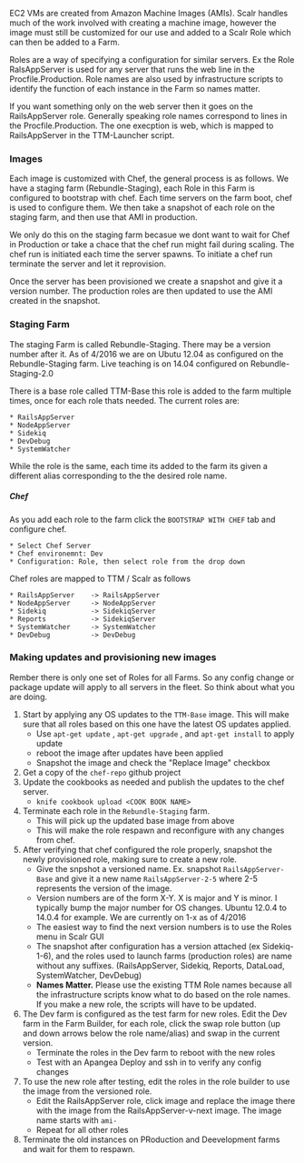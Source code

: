 EC2 VMs are created from Amazon Machine Images (AMIs). Scalr handles much of the work involved with creating a machine image,
however the image must still be customized for our use and added to a Scalr Role which can then be added to a Farm.

Roles are a way of specifying a configuration for similar servers. Ex the Role RalsAppServer is used for any server that runs
the web line in the Procfile.Production. Role names are also used by infrastructure scripts to identify the function of each instance in the Farm so names matter.

If you want something only on the web server then it goes on the RailsAppServer role. Generally speaking role names correspond
to lines in the Procfile.Production. The one execption is web, which is mapped to RailsAppServer in the TTM-Launcher script.

### Images

Each image is customized with Chef, the general process is as follows. We have a staging farm (Rebundle-Staging), each Role in
this Farm is configured to bootstrap with chef. Each time servers on the farm boot, chef is used to configure them. We then take a snapshot of each role on the staging farm, and then use that AMI in production.

We only do this on the staging farm becasue we dont want to wait for Chef in Production or take a chace that the chef run might fail
during scaling. The chef run is initiated each time the server spawns. To initiate a chef run terminate the server and let it reprovision.

Once the server has been provisioned we create a snapshot and give it a version number. The production roles are then updated to use
the AMI created in the snapshot.

### Staging Farm

The staging Farm is called Rebundle-Staging. There may be a version number after it. As of 4/2016 we are on Ubutu 12.04 as configured on the Rebundle-Staging farm. Live teaching is on 14.04 configured on Rebundle-Staging-2.0 

There is a base role called TTM-Base this role is added to the farm multiple times, once for each role thats needed. The current roles are:

    * RailsAppServer
    * NodeAppServer
    * Sidekiq
    * DevDebug
    * SystemWatcher

While the role is the same, each time its added to the farm its given a different alias corresponding to the the desired role name.

##### Chef

As you add each role to the farm click the `BOOTSTRAP WITH CHEF` tab and configure chef.

    * Select Chef Server
    * Chef environemnt: Dev
    * Configuration: Role, then select role from the drop down

Chef roles are mapped to TTM / Scalr as follows

    * RailsAppServer    -> RailsAppServer
    * NodeAppServer     -> NodeAppServer
    * Sidekiq           -> SidekiqServer
    * Reports           -> SidekiqServer
    * SystemWatcher     -> SystemWatcher
    * DevDebug          -> DevDebug

### Making updates and provisioning new images

Rember there is only one set of Roles for all Farms. So any config change or package update will apply to all servers in the fleet. So think about what you are doing.

1. Start by applying any OS updates to the `TTM-Base` image. This will make sure that all roles based on this one have the latest OS updates applied.
    * Use `apt-get update` , `apt-get upgrade` , and `apt-get install` to apply update
    * reboot the image after updates have been applied
    * Snapshot the image and check the "Replace Image" checkbox
2. Get a copy of the `chef-repo` github project
3. Update the cookbooks as needed and publish the updates to the chef server.
    * `knife cookbook upload <COOK BOOK NAME>`
4. Terminate each role in the `Rebundle-Staging` farm. 
    * This will pick up the updated base image from above
    * This will make the role respawn and reconfigure with any changes from chef.
5. After verifying that chef configured the role properly, snapshot the newly provisioned role, making sure to create a new role.
     * Give the snpshot a versioned name. Ex. snapshot `RailsAppServer-Base` and give it a new name `RailsAppServer-2-5` where 2-5 represents the version of the image.
     * Version numbers are of the form X-Y. X is major and Y is minor. I typically bump the major number for OS changes. Ubuntu 12.0.4 to 14.0.4 for example. We are currently on 1-x as of 4/2016
     * The easiest way to find the next version numbers is to use the Roles menu in Scalr GUI
     * The snapshot after configuration has a version attached (ex Sidekiq-1-6), and the roles used to launch farms (production roles) are name without any suffixes. (RailsAppServer, Sidekiq, Reports, DataLoad, SystemWatcher, DevDebug)
     * **Names Matter.** Please use the existing TTM Role names because all the infrastructure scripts know what to do based on the role names. If you make a new role, the scripts will have to be updated.
6. The Dev farm is configured as the test farm for new roles. Edit the Dev farm in the Farm Builder, for each role, click the swap role button (up and down arrows below the role name/alias) and swap in the current version.
    * Terminate the roles in the Dev farm to reboot with the new roles
    * Test with an Apangea Deploy and ssh in to verify any config changes
7. To use the new role after testing, edit the roles in the role builder to use the image from the versioned role. 
    * Edit the RailsAppServer role, click image and replace the image there with the image from the RailsAppServer-v-next image. The image name starts with `ami-`
    * Repeat for all other roles
8. Terminate the old instances on PRoduction and Deevelopment farms and wait for them to respawn.


